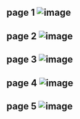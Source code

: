 page 1
![image](https://github.com/SU-sumico/edse/assets/130117169/d3978a5d-7d3f-4933-82dc-e20252e3419f)
---
page 2
![image](https://github.com/SU-sumico/edse/assets/130117169/16d27e78-f982-49f3-a15c-a825ae5b4f21)
---
page 3
![image](https://github.com/SU-sumico/edse/assets/130117169/9bd75419-3016-4187-bcfd-39a11e80589b)
---
page 4
![image](https://github.com/SU-sumico/edse/assets/130117169/faaf7892-6606-41e6-8b32-c797af0f297e)
---
page 5
![image](https://github.com/SU-sumico/edse/assets/130117169/a7313a76-f8d6-4b44-b07e-65e04314c5f0)
---
